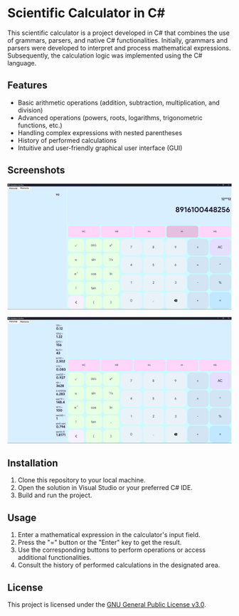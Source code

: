 # Scientific Calculator in C#

This scientific calculator is a project developed in C# that combines the use of grammars, parsers, and native C# functionalities. Initially, grammars and parsers were developed to interpret and process mathematical expressions. Subsequently, the calculation logic was implemented using the C# language.

## Features

- Basic arithmetic operations (addition, subtraction, multiplication, and division)
- Advanced operations (powers, roots, logarithms, trigonometric functions, etc.)
- Handling complex expressions with nested parentheses
- History of performed calculations
- Intuitive and user-friendly graphical user interface (GUI)

## Screenshots

![Screenshot 1](https://github.com/FdevMX/Calculadora-Parser/blob/7d9ce352e9df4b20ee7f224dd0725ab23541affe/files/screenshots/image_1.png)

![Screenshot 2](https://github.com/FdevMX/Calculadora-Parser/blob/7d9ce352e9df4b20ee7f224dd0725ab23541affe/files/screenshots/image_2.png)

## Installation

1. Clone this repository to your local machine.
2. Open the solution in Visual Studio or your preferred C# IDE.
3. Build and run the project.

## Usage

1. Enter a mathematical expression in the calculator's input field.
2. Press the "=" button or the "Enter" key to get the result.
3. Use the corresponding buttons to perform operations or access additional functionalities.
4. Consult the history of performed calculations in the designated area.

## License

This project is licensed under the [GNU General Public License v3.0](LICENSE).
